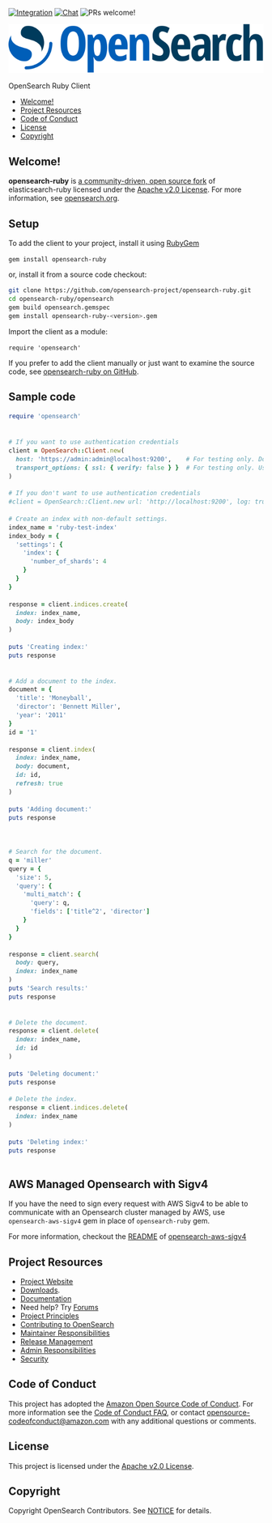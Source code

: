 [![Integration](https://github.com/opensearch-project/opensearch-ruby/actions/workflows/main.yml/badge.svg)](https://github.com/opensearch-project/opensearch-ruby/actions/workflows/main.yml)
[![Chat](https://img.shields.io/badge/chat-on%20forums-blue)](https://discuss.opendistrocommunity.dev/c/clients/)
![PRs welcome!](https://img.shields.io/badge/PRs-welcome!-success)

![OpenSearch logo](https://raw.githubusercontent.com/opensearch-project/opensearch-ruby/main/OpenSearch.svg)

OpenSearch Ruby Client

- [Welcome!](#welcome)
- [Project Resources](#project-resources)
- [Code of Conduct](#code-of-conduct)
- [License](#license)
- [Copyright](#copyright)

## Welcome!

**opensearch-ruby** is [a community-driven, open source fork](https://aws.amazon.com/blogs/opensource/introducing-opensearch/) of elasticsearch-ruby licensed under the [Apache v2.0 License](LICENSE.txt).
For more information, see [opensearch.org](https://opensearch.org/).

## Setup

To add the client to your project, install it using [RubyGem](https://rubygems.org/)

`gem install opensearch-ruby`

or, install it from a source code checkout:
```bash
git clone https://github.com/opensearch-project/opensearch-ruby.git
cd opensearch-ruby/opensearch
gem build opensearch.gemspec
gem install opensearch-ruby-<version>.gem
```

Import the client as a module:

`require 'opensearch'`

If you prefer to add the client manually or just want to examine the source code, see [opensearch-ruby on GitHub](https://github.com/opensearch-project/opensearch-ruby).

## Sample code

```ruby
require 'opensearch'


# If you want to use authentication credentials
client = OpenSearch::Client.new(
  host: 'https://admin:admin@localhost:9200',    # For testing only. Don't store credentials in code.
  transport_options: { ssl: { verify: false } }  # For testing only. Use certificate for validation.
)

# If you don't want to use authentication credentials
#client = OpenSearch::Client.new url: 'http://localhost:9200', log: true

# Create an index with non-default settings.
index_name = 'ruby-test-index'
index_body = {
  'settings': {
    'index': {
      'number_of_shards': 4
    }
  }
}

response = client.indices.create(
  index: index_name,
  body: index_body
)

puts 'Creating index:'
puts response


# Add a document to the index.
document = {
  'title': 'Moneyball',
  'director': 'Bennett Miller',
  'year': '2011'
}
id = '1'

response = client.index(
  index: index_name,
  body: document,
  id: id,
  refresh: true
)

puts 'Adding document:'
puts response



# Search for the document.
q = 'miller'
query = {
  'size': 5,
  'query': {
    'multi_match': {
      'query': q,
      'fields': ['title^2', 'director']
    }
  }
}

response = client.search(
  body: query,
  index: index_name
)
puts 'Search results:'
puts response


# Delete the document.
response = client.delete(
  index: index_name,
  id: id
)

puts 'Deleting document:'
puts response

# Delete the index.
response = client.indices.delete(
  index: index_name
)

puts 'Deleting index:'
puts response
    
```

## AWS Managed Opensearch with Sigv4

If you have the need to sign every request with AWS Sigv4 to be able to communicate with an Opensearch cluster managed by AWS, use `opensearch-aws-sigv4` gem in place of `opensearch-ruby` gem. 

For more information,
checkout the [README](opensearch-aws-sigv4/README.md) of [opensearch-aws-sigv4](opensearch-aws-sigv4)

## Project Resources

* [Project Website](https://opensearch.org/)
* [Downloads](https://opensearch.org/downloads.html).
* [Documentation](https://opensearch.org/docs/)
* Need help? Try [Forums](https://discuss.opendistrocommunity.dev/c/clients/)
* [Project Principles](https://opensearch.org/#principles)
* [Contributing to OpenSearch](CONTRIBUTING.md)
* [Maintainer Responsibilities](MAINTAINERS.md)
* [Release Management](RELEASING.md)
* [Admin Responsibilities](ADMINS.md)
* [Security](SECURITY.md)

## Code of Conduct

This project has adopted the [Amazon Open Source Code of Conduct](CODE_OF_CONDUCT.md). For more information see the [Code of Conduct FAQ](https://aws.github.io/code-of-conduct-faq), or contact [opensource-codeofconduct@amazon.com](mailto:opensource-codeofconduct@amazon.com) with any additional questions or comments.

## License

This project is licensed under the [Apache v2.0 License](LICENSE).

## Copyright

Copyright OpenSearch Contributors. See [NOTICE](NOTICE.txt) for details.
